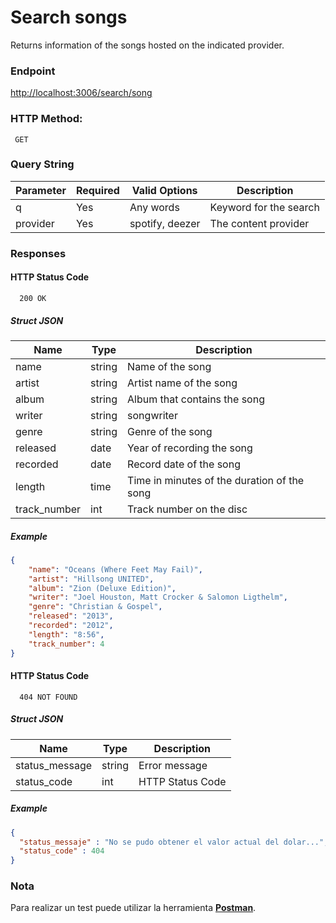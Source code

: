 # Search songs

Returns information of the songs hosted on the indicated provider.
### Endpoint

  <http://localhost:3006/search/song>
     
### HTTP Method:

 	 GET
    
### Query String
 
| Parameter	 | Required | Valid Options | Description |
|---|---|---|---|
| q | Yes | Any words | Keyword for the search |
| provider | Yes | spotify, deezer | The content provider |

  
### Responses

#### HTTP Status Code

      200 OK

##### Struct JSON

| Name | Type | Description |
|---|---|---|
| name | string | Name of the song |
| artist | string | Artist name of the song |
| album | string | Album that contains the song |
| writer | string | songwriter |
| genre | string | Genre of the song |
| released | date | Year of recording the song |
| recorded | date | Record date of the song |
| length | time | Time in minutes of the duration of the song |
| track_number | int | Track number on the disc |

##### Example

  ```json
  {
      "name": "Oceans (Where Feet May Fail)",
      "artist": "Hillsong UNITED",
      "album": "Zion (Deluxe Edition)",
      "writer": "Joel Houston, Matt Crocker & Salomon Ligthelm",
      "genre": "Christian & Gospel",
      "released": "2013",
      "recorded": "2012",
      "length": "8:56",
      "track_number": 4
  }
  ```
 
#### HTTP Status Code

      404 NOT FOUND

##### Struct JSON

| Name | Type | Description |
|---|---|---|
| status_message | string | Error message |
| status_code | int | HTTP Status Code |

##### Example
  ```json
  { 
    "status_messaje" : "No se pudo obtener el valor actual del dolar...",
    "status_code" : 404
  }
  ```

### Nota
Para realizar un test puede utilizar la herramienta [**Postman**](https://www.getpostman.com/).
